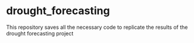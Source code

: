 # drought_forecasting
This repository saves all the necessary code to replicate the results of the drought forecasting project
